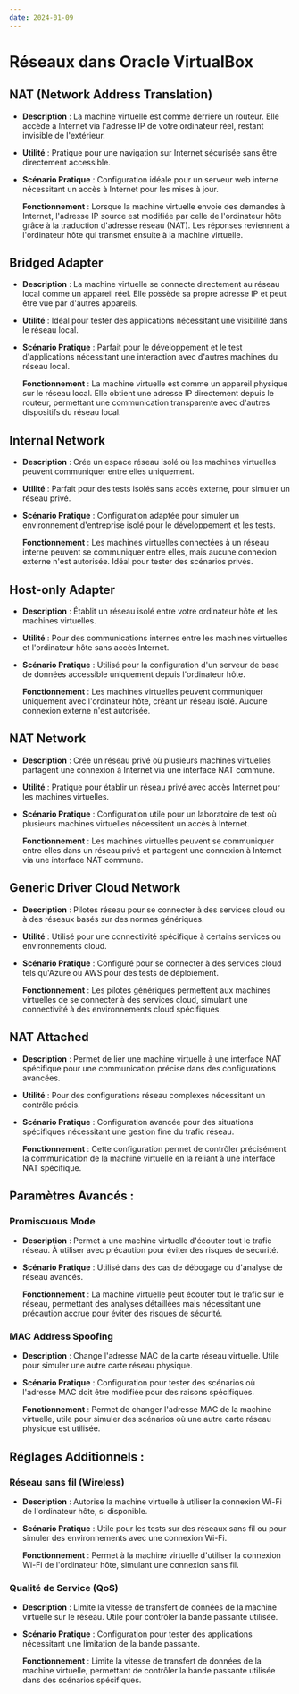 ```yaml
---
date: 2024-01-09
---
```

# Réseaux dans Oracle VirtualBox

## NAT (Network Address Translation)

- **Description** : La machine virtuelle est comme derrière un routeur. Elle accède à Internet via l'adresse IP de votre ordinateur réel, restant invisible de l'extérieur.
    
- **Utilité** : Pratique pour une navigation sur Internet sécurisée sans être directement accessible.
    
- **Scénario Pratique** : Configuration idéale pour un serveur web interne nécessitant un accès à Internet pour les mises à jour.
    
    **Fonctionnement** : Lorsque la machine virtuelle envoie des demandes à Internet, l'adresse IP source est modifiée par celle de l'ordinateur hôte grâce à la traduction d'adresse réseau (NAT). Les réponses reviennent à l'ordinateur hôte qui transmet ensuite à la machine virtuelle.
    

## Bridged Adapter

- **Description** : La machine virtuelle se connecte directement au réseau local comme un appareil réel. Elle possède sa propre adresse IP et peut être vue par d'autres appareils.
    
- **Utilité** : Idéal pour tester des applications nécessitant une visibilité dans le réseau local.
    
- **Scénario Pratique** : Parfait pour le développement et le test d'applications nécessitant une interaction avec d'autres machines du réseau local.
    
    **Fonctionnement** : La machine virtuelle est comme un appareil physique sur le réseau local. Elle obtient une adresse IP directement depuis le routeur, permettant une communication transparente avec d'autres dispositifs du réseau local.
    

## Internal Network

- **Description** : Crée un espace réseau isolé où les machines virtuelles peuvent communiquer entre elles uniquement.
    
- **Utilité** : Parfait pour des tests isolés sans accès externe, pour simuler un réseau privé.
    
- **Scénario Pratique** : Configuration adaptée pour simuler un environnement d'entreprise isolé pour le développement et les tests.
    
    **Fonctionnement** : Les machines virtuelles connectées à un réseau interne peuvent se communiquer entre elles, mais aucune connexion externe n'est autorisée. Idéal pour tester des scénarios privés.
    

## Host-only Adapter

- **Description** : Établit un réseau isolé entre votre ordinateur hôte et les machines virtuelles.
    
- **Utilité** : Pour des communications internes entre les machines virtuelles et l'ordinateur hôte sans accès Internet.
    
- **Scénario Pratique** : Utilisé pour la configuration d'un serveur de base de données accessible uniquement depuis l'ordinateur hôte.
    
    **Fonctionnement** : Les machines virtuelles peuvent communiquer uniquement avec l'ordinateur hôte, créant un réseau isolé. Aucune connexion externe n'est autorisée.
    

## NAT Network

- **Description** : Crée un réseau privé où plusieurs machines virtuelles partagent une connexion à Internet via une interface NAT commune.
    
- **Utilité** : Pratique pour établir un réseau privé avec accès Internet pour les machines virtuelles.
    
- **Scénario Pratique** : Configuration utile pour un laboratoire de test où plusieurs machines virtuelles nécessitent un accès à Internet.
    
    **Fonctionnement** : Les machines virtuelles peuvent se communiquer entre elles dans un réseau privé et partagent une connexion à Internet via une interface NAT commune.
    

## Generic Driver Cloud Network

- **Description** : Pilotes réseau pour se connecter à des services cloud ou à des réseaux basés sur des normes génériques.
    
- **Utilité** : Utilisé pour une connectivité spécifique à certains services ou environnements cloud.
    
- **Scénario Pratique** : Configuré pour se connecter à des services cloud tels qu'Azure ou AWS pour des tests de déploiement.
    
    **Fonctionnement** : Les pilotes génériques permettent aux machines virtuelles de se connecter à des services cloud, simulant une connectivité à des environnements cloud spécifiques.
    

## NAT Attached

- **Description** : Permet de lier une machine virtuelle à une interface NAT spécifique pour une communication précise dans des configurations avancées.
    
- **Utilité** : Pour des configurations réseau complexes nécessitant un contrôle précis.
    
- **Scénario Pratique** : Configuration avancée pour des situations spécifiques nécessitant une gestion fine du trafic réseau.
    
    **Fonctionnement** : Cette configuration permet de contrôler précisément la communication de la machine virtuelle en la reliant à une interface NAT spécifique.
    

## Paramètres Avancés :

### Promiscuous Mode

- **Description** : Permet à une machine virtuelle d'écouter tout le trafic réseau. À utiliser avec précaution pour éviter des risques de sécurité.
    
- **Scénario Pratique** : Utilisé dans des cas de débogage ou d'analyse de réseau avancés.
    
    **Fonctionnement** : La machine virtuelle peut écouter tout le trafic sur le réseau, permettant des analyses détaillées mais nécessitant une précaution accrue pour éviter des risques de sécurité.
    

### MAC Address Spoofing

- **Description** : Change l'adresse MAC de la carte réseau virtuelle. Utile pour simuler une autre carte réseau physique.
    
- **Scénario Pratique** : Configuration pour tester des scénarios où l'adresse MAC doit être modifiée pour des raisons spécifiques.
    
    **Fonctionnement** : Permet de changer l'adresse MAC de la machine virtuelle, utile pour simuler des scénarios où une autre carte réseau physique est utilisée.
    

## Réglages Additionnels :

### Réseau sans fil (Wireless)

- **Description** : Autorise la machine virtuelle à utiliser la connexion Wi-Fi de l'ordinateur hôte, si disponible.
    
- **Scénario Pratique** : Utile pour les tests sur des réseaux sans fil ou pour simuler des environnements avec une connexion Wi-Fi.
    
    **Fonctionnement** : Permet à la machine virtuelle d'utiliser la connexion Wi-Fi de l'ordinateur hôte, simulant une connexion sans fil.
    

### Qualité de Service (QoS)

- **Description** : Limite la vitesse de transfert de données de la machine virtuelle sur le réseau. Utile pour contrôler la bande passante utilisée.
    
- **Scénario Pratique** : Configuration pour tester des applications nécessitant une limitation de la bande passante.
    
    **Fonctionnement** : Limite la vitesse de transfert de données de la machine virtuelle, permettant de contrôler la bande passante utilisée dans des scénarios spécifiques.